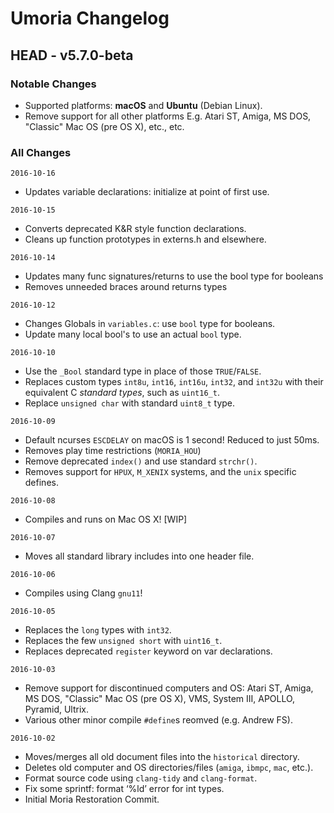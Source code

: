 # Umoria Changelog

## HEAD - v5.7.0-beta

### Notable Changes

- Supported platforms: **macOS** and **Ubuntu** (Debian Linux).
- Remove support for all other platforms E.g. Atari ST, Amiga,
  MS DOS, "Classic" Mac OS (pre OS X), etc., etc.


### All Changes


`2016-10-16`

- Updates variable declarations: initialize at point of first use.


`2016-10-15`

- Converts deprecated K&R style function declarations.
- Cleans up function prototypes in externs.h and elsewhere.


`2016-10-14`

- Updates many func signatures/returns to use the bool type for booleans
- Removes unneeded braces around returns types


`2016-10-12`

- Changes Globals in `variables.c`: use `bool` type for booleans.
- Update many local bool's to use an actual `bool` type.


`2016-10-10`

- Use the `_Bool` standard type in place of those `TRUE`/`FALSE`.
- Replaces custom types `int8u`, `int16`, `int16u`, `int32`, and `int32u`
  with their equivalent C _standard types_, such as `uint16_t`.
- Replace `unsigned char` with standard `uint8_t` type.


`2016-10-09`

- Default ncurses `ESCDELAY` on macOS is 1 second! Reduced to just 50ms.
- Removes play time restrictions (`MORIA_HOU`)
- Remove deprecated `index()` and use standard `strchr()`.
- Removes support for `HPUX`, `M_XENIX` systems, and the `unix` specific defines.


`2016-10-08`

- Compiles and runs on Mac OS X! [WIP]


`2016-10-07`

- Moves all standard library includes into one header file.


`2016-10-06`

- Compiles using Clang `gnu11`!


`2016-10-05`

- Replaces the `long` types with `int32`.
- Replaces the few `unsigned short` with `uint16_t`.
- Replaces deprecated `register` keyword on var declarations.


`2016-10-03`

- Remove support for discontinued computers and OS: Atari ST, Amiga, MS DOS,
  "Classic" Mac OS (pre OS X), VMS, System III, APOLLO, Pyramid, Ultrix.
- Various other minor compile `#define`s reomved (e.g. Andrew FS).


`2016-10-02`

- Moves/merges all old document files into the `historical` directory.
- Deletes old computer and OS directories/files (`amiga`, `ibmpc`, `mac`, etc.).
- Format source code using `clang-tidy` and `clang-format`.
- Fix some sprintf: format ‘%ld’ error for int types.
- Initial Moria Restoration Commit.
